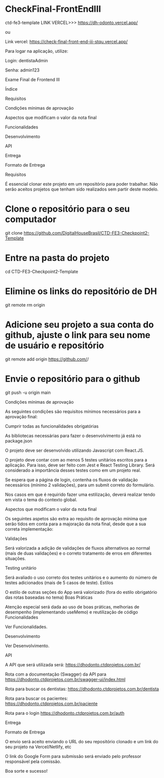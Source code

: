 # CheckFinal-FrontEndIII

ctd-fe3-template
LINK VERCEL>>> https://dh-odonto.vercel.app/ 

ou  

Link vercel: https://check-final-front-end-iii-stqu.vercel.app/


Para logar na aplicação, utilize:



Login: dentistaAdmin


Senha: admin123



Exame Final de Frontend III

Índice


Requisitos


Condições mínimas de aprovação


Aspectos que modificam o valor da nota final


Funcionalidades


Desenvolvimento


API


Entrega


Formato de Entrega


Requisitos


É essencial clonar este projeto em um repositório para poder trabalhar. Não serão aceitos projetos que tenham sido realizados sem partir deste modelo.


# Clone o repositório para o seu computador

git clone https://github.com/DigitalHouseBrasil/CTD-FE3-Checkpoint2-Template


# Entre na pasta do projeto

cd CTD-FE3-Checkpoint2-Template

# Elimine os links do repositório de DH

git remote rm origin

# Adicione seu projeto a sua conta do github, ajuste o link para seu nome de usuário e repositório

git remote add origin https://github.com/<nomedousuario>/<nomedoprojeto>

# Envie o repositório para o github

git push -u origin main

Condições mínimas de aprovação


As seguintes condições são requisitos mínimos necessários para a aprovação final:

Cumprir todas as funcionalidades obrigatórias


As bibliotecas necessárias para fazer o desenvolvimento já está no package.json


O projeto deve ser desenvolvido utilizando Javascript com React.JS.


O projeto deve contar com ao menos 5 testes unitários escritos para a aplicação. Para isso, deve ser feito com Jest e React Testing Library. Será considerado a importância desses testes como em um projeto real.


Se espera que a página de login, contenha os fluxos de validação necessários (mínimo 2 validações), para um submit correto do formulário.


Nos casos em que é requirido fazer uma estilização, deverá realizar tendo em vista o tema do contexto global.


Aspectos que modificam o valor da nota final


Os seguintes aspetos são extra ao requisito de aprovação mínima que serão tidos em conta para a majoração da nota final, desde que a sua correta implementação:


Validações

Será valorizada a adição de validações de fluxos alternativos ao normal (mais de duas validações) e o correto tratamento de erros em diferentes situações.


Testing unitário


Será avaliado o uso correto dos testes unitários e o aumento do número de testes adicionados (mais de 5 casos de teste).
Estilos


O estilo de outras seções do App será valorizado (fora do estilo obrigatório das rotas baseadas no tema)
Boas Práticas


Atenção especial será dada ao uso de boas práticas, melhorias de desempenho (implementando useMemo) e reutilização de código
Funcionalidades


Ver Funcionalidades.


Desenvolvimento


Ver Desenvolvimento.

API

A API que será utilizada será: https://dhodonto.ctdprojetos.com.br/

Rota com a documentação (Swagger) da API para https://dhodonto.ctdprojetos.com.br/swagger-ui/index.html

Rota para buscar os dentistas: https://dhodonto.ctdprojetos.com.br/dentista

Rota para buscar os pacientes: https://dhodonto.ctdprojetos.com.br/paciente

Rota para o login https://dhodonto.ctdprojetos.com.br/auth



Entrega


Formato de Entrega


O envio será aceito enviando o URL do seu repositório clonado e um link do seu projeto na Vercel/Netlify, etc

O link do Google Form para submissão será enviado pelo professor responsável pela comissão.

Boa sorte e sucesso!
